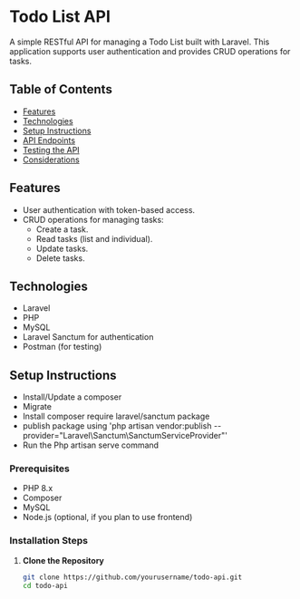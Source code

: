# Todo List API

A simple RESTful API for managing a Todo List built with Laravel. This application supports user authentication and provides CRUD operations for tasks.

## Table of Contents

- [Features](#features)
- [Technologies](#technologies)
- [Setup Instructions](#setup-instructions)
- [API Endpoints](#api-endpoints)
- [Testing the API](#testing-the-api)
- [Considerations](#considerations)

## Features

- User authentication with token-based access.
- CRUD operations for managing tasks:
  - Create a task.
  - Read tasks (list and individual).
  - Update tasks.
  - Delete tasks.

## Technologies

- Laravel
- PHP
- MySQL
- Laravel Sanctum for authentication
- Postman (for testing)

## Setup Instructions

- Install/Update a composer
- Migrate 
- Install composer require laravel/sanctum package
- publish package using 'php artisan vendor:publish --provider="Laravel\Sanctum\SanctumServiceProvider"'
- Run the Php artisan serve command

### Prerequisites

- PHP 8.x
- Composer
- MySQL
- Node.js (optional, if you plan to use frontend)

### Installation Steps

1. **Clone the Repository**

   ```bash
   git clone https://github.com/yourusername/todo-api.git
   cd todo-api
